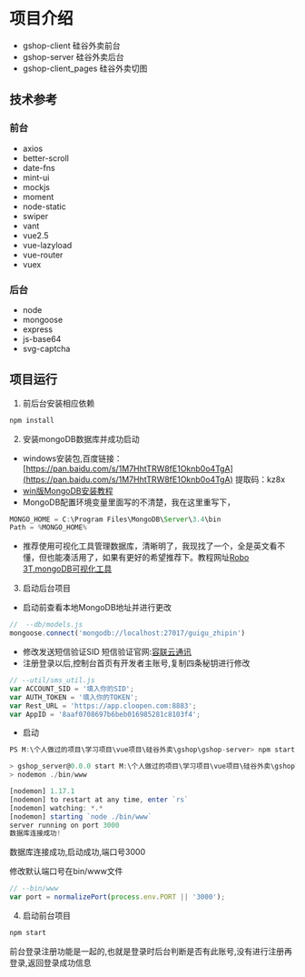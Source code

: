 # 项目介绍
* gshop-client  硅谷外卖前台
* gshop-server  硅谷外卖后台
* gshop-client_pages  硅谷外卖切图

## 技术参考
### 前台
* axios
* better-scroll
* date-fns
* mint-ui
* mockjs
* moment
* node-static
* swiper
* vant
* vue2.5
* vue-lazyload
* vue-router
* vuex
### 后台
* node
* mongoose
* express
* js-base64
* svg-captcha

## 项目运行
1. 前后台安装相应依赖
```js
npm install
```
2. 安装mongoDB数据库并成功启动

* windows安装包,百度链接：[https://pan.baidu.com/s/1M7HhtTRW8fE1Oknb0o4TgA](https://pan.baidu.com/s/1M7HhtTRW8fE1Oknb0o4TgA) 提取码：kz8x
* [win版MongoDB安装教程](http://baijiahao.baidu.com/s?id=1601512248926547477&wfr=spider&for=pc)
* MongoDB配置环境变量里面写的不清楚，我在这里重写下，
```js
MONGO_HOME = C:\Program Files\MongoDB\Server\3.4\bin
Path = %MONGO_HOME%
```
* 推荐使用可视化工具管理数据库，清晰明了，我现找了一个，全是英文看不懂，但也能凑活用了，如果有更好的希望推荐下。教程网址[Robo 3T,mongoDB可视化工具](https://www.jianshu.com/p/1194de9859d0)

3. 启动后台项目
* 启动前查看本地MongoDB地址并进行更改
```js
//  --db/models.js
mongoose.connect('mongodb://localhost:27017/guigu_zhipin')
```
* 修改发送短信验证SID
短信验证官网:[容联云通讯](https://www.yuntongxun.com/?ly=sem-baidu&qd=pc-dasou&cp=ppc&xl=null&kw=10236399&bd_vid=10788411988454829498)
* 注册登录以后,控制台首页有开发者主账号,复制四条秘钥进行修改
```js
// --util/sms_util.js
var ACCOUNT_SID = '填入你的SID';
var AUTH_TOKEN = '填入你的TOKEN';
var Rest_URL = 'https://app.cloopen.com:8883';
var AppID = '8aaf0708697b6beb016985281c8103f4';
```
* 启动
```js
PS M:\个人做过的项目\学习项目\vue项目\硅谷外卖\gshop\gshop-server> npm start

> gshop_server@0.0.0 start M:\个人做过的项目\学习项目\vue项目\硅谷外卖\gshop\gshop-server
> nodemon ./bin/www

[nodemon] 1.17.1
[nodemon] to restart at any time, enter `rs`
[nodemon] watching: *.*
[nodemon] starting `node ./bin/www`
server running on port 3000
数据库连接成功!
```
数据库连接成功,启动成功,端口号3000

修改默认端口号在bin/www文件
```js
// --bin/www
var port = normalizePort(process.env.PORT || '3000');
```
4. 启动前台项目
```js
npm start
```
前台登录注册功能是一起的,也就是登录时后台判断是否有此账号,没有进行注册再登录,返回登录成功信息

